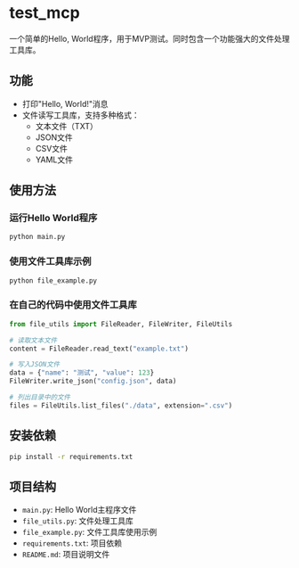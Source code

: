 # test_mcp

一个简单的Hello, World程序，用于MVP测试。同时包含一个功能强大的文件处理工具库。

## 功能

- 打印"Hello, World!"消息
- 文件读写工具库，支持多种格式：
  - 文本文件（TXT）
  - JSON文件
  - CSV文件
  - YAML文件

## 使用方法

### 运行Hello World程序

```bash
python main.py
```

### 使用文件工具库示例

```bash
python file_example.py
```

### 在自己的代码中使用文件工具库

```python
from file_utils import FileReader, FileWriter, FileUtils

# 读取文本文件
content = FileReader.read_text("example.txt")

# 写入JSON文件
data = {"name": "测试", "value": 123}
FileWriter.write_json("config.json", data)

# 列出目录中的文件
files = FileUtils.list_files("./data", extension=".csv")
```

## 安装依赖

```bash
pip install -r requirements.txt
```

## 项目结构

- `main.py`: Hello World主程序文件
- `file_utils.py`: 文件处理工具库
- `file_example.py`: 文件工具库使用示例
- `requirements.txt`: 项目依赖
- `README.md`: 项目说明文件